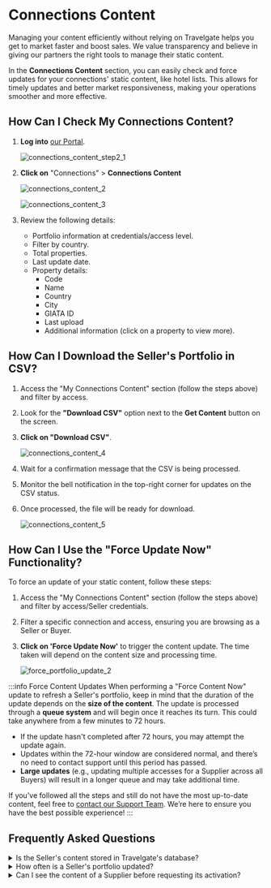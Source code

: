 ﻿---
sidebar_position: 1
---

# Connections Content

Managing your content efficiently without relying on Travelgate helps you get to market faster and boost sales. We value transparency and believe in giving our partners the right tools to manage their static content.

In the **Connections Content** section, you can easily check and force updates for your connections' static content, like hotel lists. This allows for timely updates and better market responsiveness, making your operations smoother and more effective.

## How Can I Check My Connections Content?

1. **Log into** [our Portal](https://www.travelgate.com/).

    ![connections_content_step2_1](https://storage.travelgate.com/kbase/connections_content_step2_1.jpg)

2. **Click on** "Connections" > **Connections Content**  

    ![connections_content_2](https://storage.travelgate.com/kbase/connections_content_2.jpg)

    ![connections_content_3](https://storage.travelgate.com/kbase/connections_content_3.jpg)

3. Review the following details:
    * Portfolio information at credentials/access level.
    * Filter by country.
    * Total properties.
    * Last update date.
    * Property details:
        - Code
        - Name
        - Country
        - City
        - GIATA ID
        - Last upload
        - Additional information (click on a property to view more).

## How Can I Download the Seller's Portfolio in CSV?

1. Access the "My Connections Content" section (follow the steps above) and filter by access.
2. Look for the **"Download CSV"** option next to the **Get Content** button on the screen.
3. **Click on "Download CSV"**.

    ![connections_content_4](https://storage.travelgate.com/kbase/connections_content_4.jpg)

4. Wait for a confirmation message that the CSV is being processed.
5. Monitor the bell notification in the top-right corner for updates on the CSV status.
6. Once processed, the file will be ready for download.

    ![connections_content_5](https://storage.travelgate.com/kbase/connections_content_5.jpg)

## How Can I Use the "Force Update Now" Functionality?

To force an update of your static content, follow these steps:

1. Access the "My Connections Content" section (follow the steps above) and filter by access/Seller credentials.
2. Filter a specific connection and access, ensuring you are browsing as a Seller or Buyer.
3. **Click on 'Force Update Now'** to trigger the content update. The time taken will depend on the content size and processing time.

    ![force_portfolio_update_2](https://storage.travelgate.com/kbase/force_portfolio_update_2.jpg)

:::info Force Content Updates
When performing a "Force Content Now" update to refresh a Seller's portfolio, keep in mind that the duration of the update depends on the **size of the content**. The update is processed through a **queue system** and will begin once it reaches its turn. This could take anywhere from a few minutes to 72 hours.

- If the update hasn't completed after 72 hours, you may attempt the update again.
- Updates within the 72-hour window are considered normal, and there’s no need to contact support until this period has passed.
- **Large updates** (e.g., updating multiple accesses for a Supplier across all Buyers) will result in a longer queue and may take additional time.

If you've followed all the steps and still do not have the most up-to-date content, feel free to [contact our Support Team](https://kb/tickets/guidelines-for-submitting-a-ticket-to-our-support-team.md). We’re here to ensure you have the best possible experience!
:::

## Frequently Asked Questions

<details>
    <summary>Is the Seller's content stored in Travelgate's database?</summary>
    <div>
        <div>Yes, we store the Seller's static content in our database to enhance response times and performance.</div>
    </div>
</details>

<details>
    <summary>How often is a Seller's portfolio updated?</summary>
    <div>
        <div>
            Static content updates occur every 7-14 days, depending on the method. Our system adds new hotels to a Seller's portfolio every 7-14 days, while hotels that are no longer available are removed every 30 days. For example, for a portfolio of 100K hotels:
            <ul>
                <li>If the Seller adds 50K hotels, they will be added within 7-14 days.</li>
                <li>If the Seller removes 50K hotels, they will be removed within 30 days.</li>
            </ul>
        </div>
    </div>
</details>

<details>
    <summary>Can I see the content of a Supplier before requesting its activation?</summary>
    <div>
        <div>
            To access the content of any Seller, including hotels, rooms, and destinations, you need to establish an agreement with them and request their activation via our [Connect Form](/kb/connections/my-connections/guick-guide-to-auto-activations). Once the connection is established, you can access their content.
        </div>
    </div>
</details>
